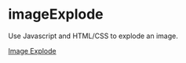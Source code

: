 imageExplode
============

Use Javascript and HTML/CSS to explode an image.

[Image Explode](https://scirelli.github.io/imageExplode/)
